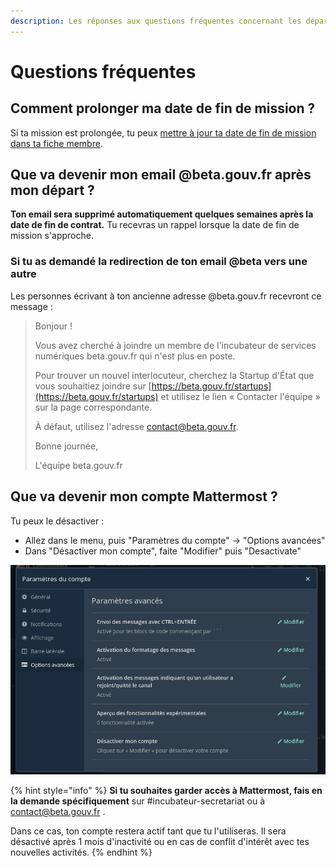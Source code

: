 ```yaml
---
description: Les réponses aux questions fréquentes concernant les départs.
---
```


# Questions fréquentes

## Comment prolonger ma date de fin de mission ?

Si ta mission est prolongée, tu peux [mettre à jour ta date de fin de mission dans ta fiche membre](https://doc.incubateur.net/communaute/gerer-sa-startup-detat-ou-de-territoires-au-quotidien/je-gere-mon-produit-et-son-impact/gerer-sa-fiche-produit#ajouter-un-membre-de-son-equipe-a-sa-fiche-produit).

## Que va devenir mon email @beta.gouv.fr après mon départ ?

**Ton email sera supprimé automatiquement quelques semaines après la date de fin de contrat.** Tu recevras un rappel lorsque la date de fin de mission s'approche.

### Si tu as demandé la redirection de ton email @beta vers une autre

Les personnes écrivant à ton ancienne adresse @beta.gouv.fr recevront ce message :

> Bonjour !
>
> Vous avez cherché à joindre un membre de l'incubateur de services numériques beta.gouv.fr qui n'est plus en poste.
>
> Pour trouver un nouvel interlocuteur, cherchez la Startup d'État que vous souhaitiez joindre sur [https://beta.gouv.fr/startups](https://beta.gouv.fr/startups) et utilisez le lien « Contacter l'équipe » sur la page correspondante.
>
> À défaut, utilisez l'adresse contact@beta.gouv.fr.
>
> Bonne journée,
>
> L'équipe beta.gouv.fr



## Que va devenir mon compte Mattermost ?

Tu peux le désactiver : 

* Allez dans le menu, puis "Paramètres du compte" -&gt; "Options avancées" 
* Dans "Désactiver mon compte", faite "Modifier" puis "Desactivate"

![D&#xE9;sactiver mon compte](../../.gitbook/assets/image%20%2814%29%20%282%29%20%281%29%20%281%29.png)

{% hint style="info" %}
**Si tu souhaites garder accès à Mattermost, fais en la demande spécifiquement** sur \#incubateur-secretariat ou à contact@beta.gouv.fr . 

Dans ce cas, ton compte restera actif tant que tu l'utiliseras. Il sera désactivé après 1 mois d'inactivité ou en cas de conflit d'intérêt avec tes nouvelles activités.
{% endhint %}


